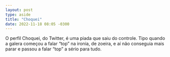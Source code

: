 ```yaml
---
layout: post
type: aside
title: "Choquei"
date: 2022-11-18 08:05 -0300
---
```

O perfil Choquei, do Twitter, é uma piada que saiu do controle. Tipo quando a galera começou a falar “top” na ironia, de zoeira, e aí não conseguia mais parar e passou a falar “top” a sério para tudo.
